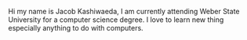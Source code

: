 Hi my name is Jacob Kashiwaeda, I am currently attending Weber State University for a computer science degree. 
I love to learn new thing especially anything to do with computers. 
<!---
JacobKashiwaeda/JacobKashiwaeda is a ✨ special ✨ repository because its `README.md` (this file) appears on your GitHub profile.
You can click the Preview link to take a look at your changes.
--->
